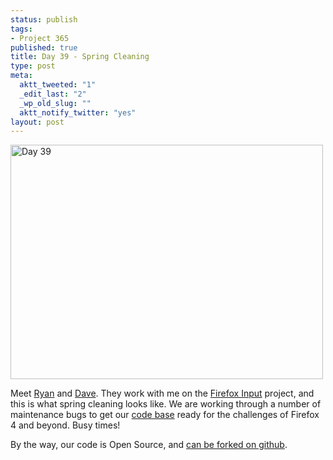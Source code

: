 ```yaml
--- 
status: publish
tags: 
- Project 365
published: true
title: Day 39 - Spring Cleaning
type: post
meta: 
  aktt_tweeted: "1"
  _edit_last: "2"
  _wp_old_slug: ""
  aktt_notify_twitter: "yes"
layout: post
---
```

<a href="http://www.flickr.com/photos/freeed/5430132582/" title="Day 39 by Fred​, on Flickr"><img src="http://farm6.static.flickr.com/5173/5430132582_6ca43cd61f.jpg" width="500" height="375" alt="Day 39" /></a>

Meet <a href="http://ryansnyder.me/">Ryan</a> and <a href="http://davedash.com/">Dave</a>. They work with me on the <a href="http://input.mozilla.com">Firefox Input</a> project, and this is what spring cleaning looks like. We are working through a number of maintenance bugs to get our <a href="http://github.com/fwenzel/reporter">code base</a> ready for the challenges of Firefox 4 and beyond. Busy times!

By the way, our code is Open Source, and <a href="http://github.com/fwenzel/reporter">can be forked on github</a>.
